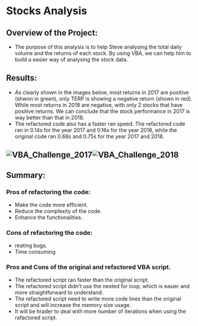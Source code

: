 # **Stocks Analysis**
## Overview of the Project:
  - The purpose of this analysis is to help Steve analysing the total daily volume and the returns of each stock. By using VBA, we can help him to build a easier way of analysing the stock data.
## Results:
  - As clearly shown in the images below, most returns in 2017 are positive (shwon in green), only TERP is showing a negative return (shown in red). While most returns in 2018 are negative, with only 2 stocks that have positive returns. We can conclude that the stock performance in 2017 is way better than that in 2018.
  - The refactored code also has a faster ran speed. The refactored code ran in 0.14s for the year 2017 and 0.16s for the year 2018, while the original code ran 0.68s and 0.75s for the year 2017 and 2018.
  ## ![VBA_Challenge_2017](https://user-images.githubusercontent.com/82785321/116954941-0ebeb700-ac46-11eb-93fd-525fe71dcf76.png)![VBA_Challenge_2018](https://user-images.githubusercontent.com/82785321/116954943-10887a80-ac46-11eb-8fa8-83241f05e637.png)
## Summary:
  ### Pros of refactoring the code:
  - Make the code more efficient. 
  - Reduce the complexity of the code. 
  - Enhance the functionalities.
  ### Cons of refactoring the code:
  - reating bugs.
  - Time consuming
  ### Pros and Cons of the original and refactored VBA script.
  - The refactored script ran faster than the original script.
  - The refactored script didn't use the nested for loop, which is easier and more straightforward to understand. 
  - The refactored script need to write more code lines than the original script and will increase the memory size usage.
  - It will be hrader to deal with more number of iterations when using the rafactored script.
  
